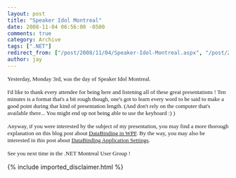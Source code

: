 ```yaml
---
layout: post
title: "Speaker Idol Montreal"
date: 2008-11-04 06:56:00 -0500
comments: true
category: Archive
tags: [".NET"]
redirect_from: ["/post/2008/11/04/Speaker-Idol-Montreal.aspx", "/post/2008/11/04/speaker-idol-montreal.aspx"]
author: jay
---
```

<!-- more -->
<p>
<font face="trebuchet ms,geneva" size="2">Yesterday, Monday 3rd, was the day of Speaker Idol Montreal.</font>
</p>
<p>
<font face="trebuchet ms,geneva" size="2">I&#39;d
like to thank every attendee for being here and listening all of these
great presentations ! Ten minutes is a format that&#39;s a bit rough
though, one&#39;s got to learn every word to be said to make a good point
during that kind of presentation length. (And don&#39;t rely on the computer
that&#39;s available there... You might end up not being able to use the
keyboard :) )</font>
</p>
<p>
<font face="trebuchet ms,geneva" size="2">Anyway, if you were interested by the subject of my
presentation, you may find a more thorough explanation on this blog
post about <a href="/post/2007/02/WPF-DataContext-and-CurrentItem.aspx" target="_blank">DataBinding in WPF</a>. By the way, you may also be interested in this post about <a href="/post/2007/02/WPF-DataBinding-and-Application-Settings.aspx" target="_blank">DataBinding Application Settings</a>. </font>
</p>
<p>
<font face="trebuchet ms,geneva" size="2">See you next time in the .NET Montreal User Group !</font>
</p>

{% include imported_disclaimer.html %}
